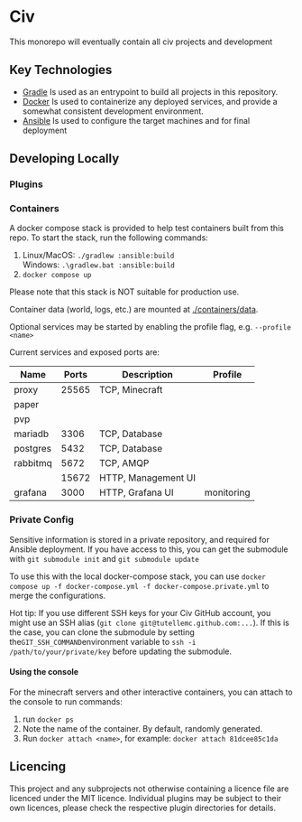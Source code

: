 # Civ

This monorepo will eventually contain all civ projects and development

## Key Technologies

- [Gradle](https://gradle.org/) Is used as an entrypoint to build all projects in this repository.
- [Docker](https://www.docker.com/) Is used to containerize any deployed services,
  and provide a somewhat consistent development environment.
- [Ansible](https://www.ansible.com/) Is used to configure the target machines and for final deployment

## Developing Locally

### Plugins

### Containers
A docker compose stack is provided to help test containers built from
this repo. To start the stack, run the following commands:

1. Linux/MacOS: `./gradlew :ansible:build`  
   Windows: `.\gradlew.bat :ansible:build`
2. `docker compose up`

Please note that this stack is NOT suitable for production use.

Container data (world, logs, etc.) are mounted at [./containers/data](./containers/data).

Optional services may be started by enabling the profile flag, e.g. `--profile <name>`

Current services and exposed ports are:

| Name     | Ports | Description         | Profile    |
|----------|-------|---------------------|------------|
| proxy    | 25565 | TCP, Minecraft      |            |
| paper    |       |                     |            |
| pvp      |       |                     |            |
| mariadb  | 3306  | TCP, Database       |            |
| postgres | 5432  | TCP, Database       |            |
| rabbitmq | 5672  | TCP, AMQP           |            |
|          | 15672 | HTTP, Management UI |            |
| grafana  | 3000  | HTTP, Grafana UI    | monitoring |

### Private Config
Sensitive information is stored in a private repository, and required for Ansible deployment.
If you have access to this, you can get the submodule with `git submodule init` and `git submodule update`

To use this with the local docker-compose stack,
you can use `docker compose up -f docker-compose.yml -f docker-compose.private.yml` to merge the configurations.

Hot tip: If you use different SSH keys for your Civ GitHub account, you might use an SSH alias (`git clone git@tutellemc.github.com:...`).
If this is the case, you can clone the submodule by setting the`GIT_SSH_COMMAND`environment variable
to `ssh -i /path/to/your/private/key` before updating the submodule.

#### Using the console
For the minecraft servers and other interactive containers, you can attach to the console to run commands:

1. run `docker ps`
2. Note the name of the container. By default, randomly generated.
3. Run `docker attach <name>`, for example: `docker attach 81dcee85c1da`

## Licencing
This project and any subprojects not otherwise containing a licence file are licenced under the MIT licence.
Individual plugins may be subject to their own licences, please check the respective plugin directories for details.

